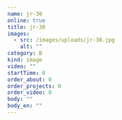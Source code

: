 ```yaml
---
name: jr-30
online: true
title: jr-30
images:
  - src: /images/uploads/jr-30.jpg
    alt: ""
category: B
kind: image
video: ""
startTime: 0
order_about: 0
order_projects: 0
order_video: 0
body: ""
body_en: ""
---
```

